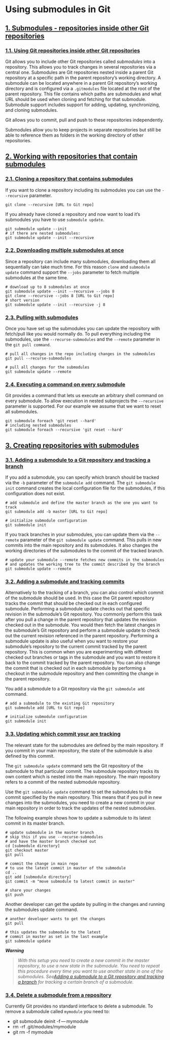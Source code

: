 # Using submodules in Git

## [1. Submodules - repositories inside other Git repositories](https://www.vogella.com/tutorials/GitSubmodules/article.html#submodules)

### [1.1. Using Git repositories inside other Git repositories](https://www.vogella.com/tutorials/GitSubmodules/article.html#using-git-repositories-inside-other-git-repositories)

Git allows you to include other Git repositories called _submodules_ into a repository. This allows you to track changes in several repositories via a central one. Submodules are Git repositories nested inside a parent Git repository at a specific path in the parent repository’s working directory. A submodule can be located anywhere in a parent Git repository’s working directory and is configured via a `.gitmodules` file located at the root of the parent repository. This file contains which paths are submodules and what URL should be used when cloning and fetching for that submodule. Submodule support includes support for adding, updating, synchronizing, and cloning submodules.

Git allows you to commit, pull and push to these repositories independently.

Submodules allow you to keep projects in separate repositories but still be able to reference them as folders in the working directory of other repositories.

## [2. Working with repositories that contain submodules](https://www.vogella.com/tutorials/GitSubmodules/article.html#working-with-repositories-that-contain-submodules)

### [2.1. Cloning a repository that contains submodules](https://www.vogella.com/tutorials/GitSubmodules/article.html#cloning-a-repository-that-contains-submodules)

If you want to clone a repository including its submodules you can use the `--recursive` parameter.

```
git clone --recursive [URL to Git repo]
```

If you already have cloned a repository and now want to load it’s submodules you have to use `submodule update`.

```
git submodule update --init
# if there are nested submodules:
git submodule update --init --recursive
```

### [2.2. Downloading multiple submodules at once](https://www.vogella.com/tutorials/GitSubmodules/article.html#downloading-multiple-submodules-at-once)

Since a repository can include many submodules, downloading them all sequentially can take much time. For this reason `clone` and `submodule update` command support the `--jobs` parameter to fetch multiple submodules at the same time.

```
# download up to 8 submodules at once
git submodule update --init --recursive --jobs 8
git clone --recursive --jobs 8 [URL to Git repo]
# short version
git submodule update --init --recursive -j 8
```

### [2.3. Pulling with submodules](https://www.vogella.com/tutorials/GitSubmodules/article.html#submodules_pulling)

Once you have set up the submodules you can update the repository with fetch/pull like you would normally do. To pull everything including the submodules, use the `--recurse-submodules` and the `--remote` parameter in the `git pull command`.

```
# pull all changes in the repo including changes in the submodules
git pull --recurse-submodules

# pull all changes for the submodules
git submodule update --remote
```

### [2.4. Executing a command on every submodule](https://www.vogella.com/tutorials/GitSubmodules/article.html#executing-a-command-on-every-submodule)

Git provides a command that lets us execute an arbitrary shell command on every submodule. To allow execution in nested subprojects the `--recursive` parameter is supported. For our example we assume that we want to reset all submodules.

```
git submodule foreach 'git reset --hard'
# including nested submodules
git submodule foreach --recursive 'git reset --hard'
```

## [3. Creating repositories with submodules](https://www.vogella.com/tutorials/GitSubmodules/article.html#creating-repositories-with-submodules)

### [3.1. Adding a submodule to a Git repository and tracking a branch](https://www.vogella.com/tutorials/GitSubmodules/article.html#submodules_trackbranch)

If you add a submodule, you can specify which branch should be tracked via the `-b` parameter of the `submodule add` command. The `git submodule init` command creates the local configuration file for the submodules, if this configuration does not exist.

```
# add submodule and define the master branch as the one you want to track
git submodule add -b master [URL to Git repo]

# initialize submodule configuration
git submodule init
```

If you track branches in your submodules, you can update them via the `--remote` parameter of the `git submodule update` command. This pulls in new commits into the main repository and its submodules. It also changes the working directories of the submodules to the commit of the tracked branch.

```
# update your submodule --remote fetches new commits in the submodules
# and updates the working tree to the commit described by the branch
git submodule update --remote
```

### [3.2. Adding a submodule and tracking commits](https://www.vogella.com/tutorials/GitSubmodules/article.html#submodules_adding)

Alternatively to the tracking of a branch, you can also control which commit of the submodule should be used. In this case the Git parent repository tracks the commit that should be checked out in each configured submodule. Performing a submodule update checks out that specific revision in the submodule’s Git repository. You commonly perform this task after you pull a change in the parent repository that updates the revision checked out in the submodule. You would then fetch the latest changes in the submodule’s Git repository and perform a submodule update to check out the current revision referenced in the parent repository. Performing a submodule update is also useful when you want to restore your submodule’s repository to the current commit tracked by the parent repository. This is common when you are experimenting with different checked out branches or tags in the submodule and you want to restore it back to the commit tracked by the parent repository. You can also change the commit that is checked out in each submodule by performing a checkout in the submodule repository and then committing the change in the parent repository.

You add a submodule to a Git repository via the `git submodule add` command.

```
# add a submodule to the existing Git repository
git submodule add [URL to Git repo]

# initialize submodule configuration
git submodule init
```

### [3.3. Updating which commit your are tracking](https://www.vogella.com/tutorials/GitSubmodules/article.html#submodules_track)

The relevant state for the submodules are defined by the main repository. If you commit in your main repository, the state of the submodule is also defined by this commit.

The `git submodule update` command sets the Git repository of the submodule to that particular commit. The submodule repository tracks its own content which is nested into the main repository. The main repository refers to a commit of the nested submodule repository.

Use the `git submodule update` command to set the submodules to the commit specified by the main repository. This means that if you pull in new changes into the submodules, you need to create a new commit in your main repository in order to track the updates of the nested submodules.

The following example shows how to update a submodule to its latest commit in its master branch.

```
# update submodule in the master branch
# skip this if you use --recurse-submodules
# and have the master branch checked out
cd [submodule directory]
git checkout master
git pull

# commit the change in main repo
# to use the latest commit in master of the submodule
cd ..
git add [submodule directory]
git commit -m "move submodule to latest commit in master"

# share your changes
git push
```

Another developer can get the update by pulling in the changes and running the submodules update command.

```
# another developer wants to get the changes
git pull

# this updates the submodule to the latest
# commit in master as set in the last example
git submodule update
```

**_Warning_**

> _With this setup you need to create a new commit in the master repository, to use a new state in the submodule. You need to repeat this procedure every time you want to use another state in one of the submodules. See[Adding a submodule to a Git repository and tracking a branch](https://www.vogella.com/tutorials/GitSubmodules/article.html#submodules_trackbranch) for tracking a certain branch of a submodule._

### [3.4. Delete a submodule from a repository](https://www.vogella.com/tutorials/GitSubmodules/article.html#delete-a-submodule-from-a-repository)

Currently Git provides no standard interface to delete a submodule. To remove a submodule called `mymodule` you need to:

- git submodule deinit -f — mymodule
- rm -rf .git/modules/mymodule
- git rm -f mymodule
